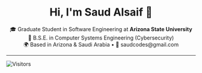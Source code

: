 <h1 align="center">Hi, I'm Saud Alsaif 👋</h1>

<p align="center">
  🎓 Graduate Student in Software Engineering at <strong>Arizona State University</strong> <br>
  🔐 B.S.E. in Computer Systems Engineering (Cybersecurity) <br>
  🌍 Based in Arizona & Saudi Arabia • 📧 saudcodes@gmail.com
</p>

---

![Visitors](https://komarev.com/ghpvc/?username=saalsai1&label=Profile%20views&color=0e75b6&style=flat)



